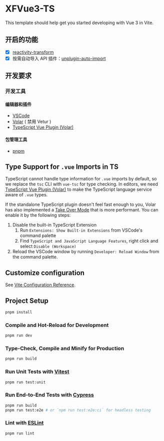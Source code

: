 # XFVue3-TS

This template should help get you started developing with Vue 3 in Vite.

## 开启的功能

- [x] [reactivity-transform](https://vuejs.org/guide/extras/reactivity-transform.html)
- [x] 按需自动导入 API 插件：[unplugin-auto-import](https://github.com/antfu/unplugin-auto-import)

## 开发要求

### 开发工具

#### 编辑器和插件

- [VSCode](https://code.visualstudio.com/)
- [Volar](https://marketplace.visualstudio.com/items?itemName=johnsoncodehk.volar) ( 禁用 Vetur )
- [TypeScript Vue Plugin (Volar)](https://marketplace.visualstudio.com/items?itemName=johnsoncodehk.vscode-typescript-vue-plugin)

#### 包管理工具

- [pnpm](https://pnpm.io/)

## Type Support for `.vue` Imports in TS

TypeScript cannot handle type information for `.vue` imports by default, so we replace the `tsc` CLI with `vue-tsc` for type checking. In editors, we need [TypeScript Vue Plugin (Volar)](https://marketplace.visualstudio.com/items?itemName=johnsoncodehk.vscode-typescript-vue-plugin) to make the TypeScript language service aware of `.vue` types.

If the standalone TypeScript plugin doesn't feel fast enough to you, Volar has also implemented a [Take Over Mode](https://github.com/johnsoncodehk/volar/discussions/471#discussioncomment-1361669) that is more performant. You can enable it by the following steps:

1. Disable the built-in TypeScript Extension
   1. Run `Extensions: Show Built-in Extensions` from VSCode's command palette
   2. Find `TypeScript and JavaScript Language Features`, right click and select `Disable (Workspace)`
2. Reload the VSCode window by running `Developer: Reload Window` from the command palette.

## Customize configuration

See [Vite Configuration Reference](https://vitejs.dev/config/).

## Project Setup

```sh
pnpm install
```

### Compile and Hot-Reload for Development

```sh
pnpm run dev
```

### Type-Check, Compile and Minify for Production

```sh
pnpm run build
```

### Run Unit Tests with [Vitest](https://vitest.dev/)

```sh
pnpm run test:unit
```

### Run End-to-End Tests with [Cypress](https://www.cypress.io/)

```sh
pnpm run build
pnpm run test:e2e # or `npm run test:e2e:ci` for headless testing
```

### Lint with [ESLint](https://eslint.org/)

```sh
pnpm run lint
```
